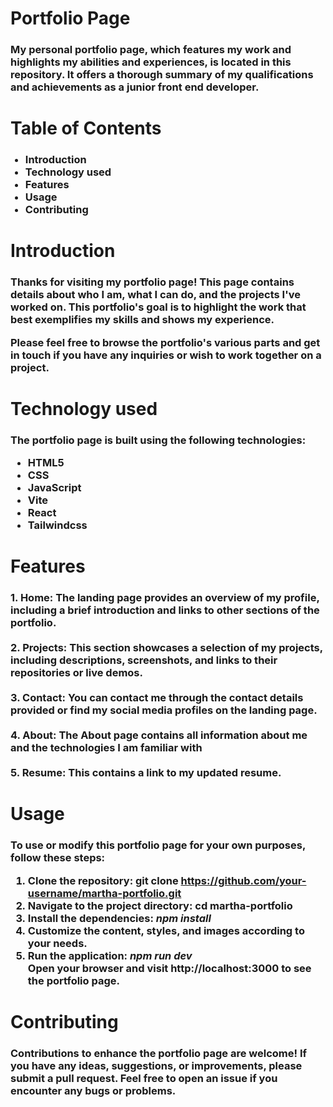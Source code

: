 # Portfolio Page
<h3> My personal portfolio page, which features my work and highlights my abilities and experiences, is located in this repository.
  It offers a thorough summary of my qualifications and achievements as a junior front end developer.</h3>

# Table of Contents
<ul>
  <h3>
  <li>  Introduction </li>
  <li> Technology used </li>
  <li> Features </li>
  <li> Usage </li>
  <li> Contributing </li>
  </h3>
</ul>

# Introduction
<h3>Thanks for visiting my portfolio page! This page contains details about who I am, what I can do, and the projects I've worked on. 
  This portfolio's goal is to highlight the work that best exemplifies my skills and shows my experience.

Please feel free to browse the portfolio's various parts and get in touch if you have any inquiries or wish to work together on a project.
</h3>

# Technology used
<h3>
The portfolio page is built using the following technologies:
  <ul>
    <li>HTML5</li>
    <li>CSS</li>
    <li>JavaScript</li>
    <li>Vite</li>
    <li>React</li>
    <li> Tailwindcss </li>
  </ul>
</h3>

# Features
<h3>
1. Home: The landing page provides an overview of my profile, including a brief introduction and links to other sections of the portfolio. <br><br>
2. Projects: This section showcases a selection of my projects, including descriptions, screenshots, and links to their repositories or live demos.<br><br>
3. Contact: You can contact me through the contact details provided or find my social media profiles on the landing page. <br><br>
4. About: The About page contains all information about me and the technologies I am familiar with <br><br>
5. Resume: This contains a link to my updated resume.
</h3>

# Usage
<h3>
  To use or modify this portfolio page for your own purposes, follow these steps:

1. Clone the repository: git clone https://github.com/your-username/martha-portfolio.git
2. Navigate to the project directory: cd martha-portfolio
  3. Install the dependencies: <i> npm install </i>
4. Customize the content, styles, and images according to your needs.
5. Run the application: <i> npm run dev </i> <br>
Open your browser and visit http://localhost:3000 to see the portfolio page.
</h3>

# Contributing
<h3>Contributions to enhance the portfolio page are welcome! If you have any ideas, suggestions, or improvements, 
  please submit a pull request. Feel free to open an issue if you encounter any bugs or problems.</h3>
